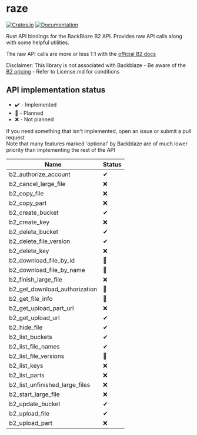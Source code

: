 # raze
[![Crates.io](https://img.shields.io/crates/v/raze)](https://crates.io/crates/raze)
[![Documentation](https://docs.rs/raze/badge.svg)](https://docs.rs/raze/)

Rust API bindings for the BackBlaze B2 API.
Provides raw API calls along with some helpful utilities.

The raw API calls are more or less 1:1 with the [official B2 docs][1]

   [1]: https://www.backblaze.com/b2/docs/

Disclaimer: This library is not associated with Backblaze - Be aware of the [B2 pricing](https://www.backblaze.com/b2/cloud-storage-pricing.html) - Refer to License.md for conditions

## API implementation status
 * ✔️ - Implemented
 * 🚧 - Planned
 * ❌ - Not planned

If you need something that isn't implemented, open an issue or submit a pull request  
Note that many features marked 'optional' by Backblaze are of much lower priority than implementing the rest of the API  

Name | Status
---- | ------
b2_authorize_account            | ✔
b2_cancel_large_file            | ❌
b2_copy_file                    | ❌
b2_copy_part                    | ❌
b2_create_bucket                | ✔
b2_create_key                   | ❌
b2_delete_bucket                | ✔
b2_delete_file_version          | ✔
b2_delete_key                   | ❌
b2_download_file_by_id          | 🚧
b2_download_file_by_name        | 🚧
b2_finish_large_file            | ❌
b2_get_download_authorization   | 🚧
b2_get_file_info                | 🚧
b2_get_upload_part_url          | ❌
b2_get_upload_url               | ✔
b2_hide_file                    | ✔
b2_list_buckets                 | ✔
b2_list_file_names              | ✔
b2_list_file_versions           | 🚧
b2_list_keys                    | ❌
b2_list_parts                   | ❌
b2_list_unfinished_large_files  | ❌
b2_start_large_file             | ❌
b2_update_bucket                | ✔
b2_upload_file                  | ✔
b2_upload_part                  | ❌
